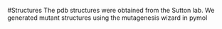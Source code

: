 #Structures
The pdb structures were obtained from the Sutton lab. We generated mutant structures
using the mutagenesis wizard in pymol

